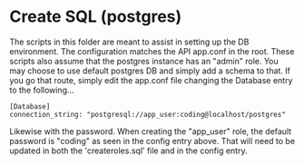 # Create SQL (postgres)

The scripts in this folder are meant to assist in setting up the DB environment.  The configuration matches the API app.conf in the root. These scripts also assume that the postgres instance has an "admin" role. You may choose to use default postgres DB and simply add a schema to that. If you go that route, simply edit the app.conf file changing the Database entry to the following...

	[Database]
	connection_string: "postgresql://app_user:coding@localhost/postgres"

Likewise with the password. When creating the "app_user" role, the default password is "coding" as seen in the config entry above. That will need to be updated in both the 'createroles.sql' file and in the config entry.
